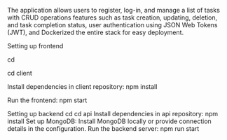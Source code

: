 The application allows users to register, log-in, and manage a list of tasks with CRUD operations features such as task creation, updating, deletion, and task completion status, user authentication using  JSON Web Tokens (JWT), and Dockerized the entire stack for easy deployment.

Setting up frontend

cd <repository-directory>

cd client

Install dependencies in client repository: npm install

Run the frontend: npm start

Setting up backend
cd <repository-directory>
cd api
Install dependencies in api repository: npm install
Set up MongoDB:
Install MongoDB locally or provide connection details in the configuration.
Run the backend server:  npm run start


